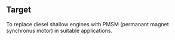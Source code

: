 ## Target
To replace diesel shallow engines with PMSM (permanant magnet synchronus motor) in suitable applications.
